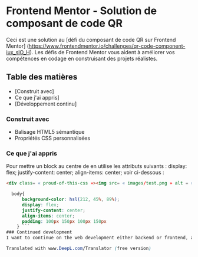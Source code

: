 # Frontend Mentor - Solution de composant de code QR
Ceci est une solution au [défi du composant de code QR sur Frontend Mentor] (https://www.frontendmentor.io/challenges/qr-code-component-iux_sIO_H). Les défis de Frontend Mentor vous aident à améliorer vos compétences en codage en construisant des projets réalistes. 
## Table des matières
  - [Construit avec]
  - Ce que j'ai appris]
  - [Développement continu] 
### Construit avec
- Balisage HTML5 sémantique
- Propriétés CSS personnalisées

### Ce que j'ai appris
Pour mettre un block au centre de <body> en utilise les attributs suivants :
display: flex;
justify-content: center;
align-items: center;
voir ci-dessous :

```html
<div class= « proud-of-this-css »><img src= « images/test.png » alt = »image de test »/></div>
```
```css
  body{
      background-color: hsl(212, 45%, 89%);
      display: flex;
      justify-content: center;
      align-items: center;
      padding: 100px 150px 100px 150px
    } ```
### Continued development
I want to continue on the web development either backend or frontend, and focus on html, css, javascript and php.

Translated with www.DeepL.com/Translator (free version)